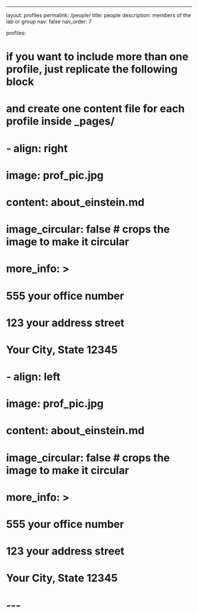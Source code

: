 ---
layout: profiles
permalink: /people/
title: people
description: members of the lab or group
nav: false
nav_order: 7

profiles:
  # if you want to include more than one profile, just replicate the following block
  # and create one content file for each profile inside _pages/
#   - align: right
#     image: prof_pic.jpg
#     content: about_einstein.md
#     image_circular: false # crops the image to make it circular
#     more_info: >
#       <p>555 your office number</p>
#       <p>123 your address street</p>
#       <p>Your City, State 12345</p>
#   - align: left
#     image: prof_pic.jpg
#     content: about_einstein.md
#     image_circular: false # crops the image to make it circular
#     more_info: >
#       <p>555 your office number</p>
#       <p>123 your address street</p>
#       <p>Your City, State 12345</p>
# ---
